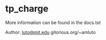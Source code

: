 tp_charge
=========

More information can be found in the docs.txt

Author: luto@mit.edu
	gitorious.org/~amluto
